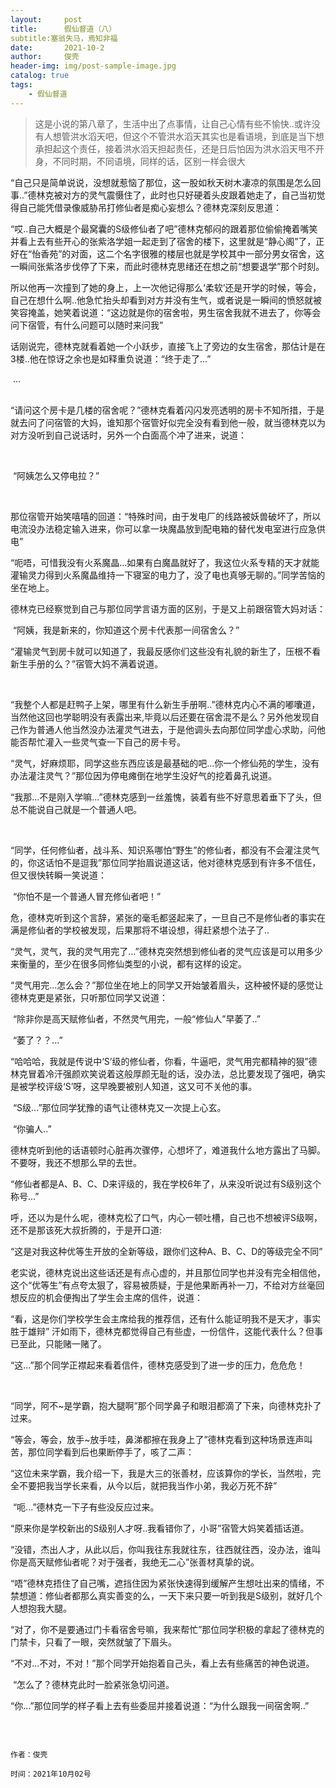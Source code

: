 ```yaml
---
layout:     post
title:      假仙督道（八）
subtitle:塞翁失马，焉知非福   
date:       2021-10-2
author:     俊壳
header-img: img/post-sample-image.jpg
catalog: true
tags:
    - 假仙督道
---
```



> 这是小说的第八章了，生活中出了点事情，让自己心情有些不愉快..或许没有人想管洪水滔天吧，但这个不管洪水滔天其实也是看语境，到底是当下想承担起这个责任，接着洪水滔天担起责任，还是日后怕因为洪水滔天甩不开身，不同时期，不同语境，同样的话，区别一样会很大



​	“自己只是简单说说，没想就惹恼了那位，这一股如秋天树木凄凉的氛围是怎么回事..”德林克被对方的灵气震慑住了，此时也只好硬着头皮跟着她走了，自己当初觉得自己能凭借录像威胁吊打修仙者是痴心妄想么？德林克深刻反思道：
​	

​	“哎..自己大概是个最窝囊的S级修仙者了吧”德林克郁闷的跟着那位偷偷掩着嘴笑并看上去有些开心的张紫洛学姐一起走到了宿舍的楼下，这里就是“静心阁”了，正好在“怡香苑”的对面，这二个名字很雅的楼层也就是学校其中一部分男女宿舍，这一瞬间张紫洛步伐停了下来，而此时德林克思绪还在想之前“想要退学”那个时刻。
​	

​	所以他再一次撞到了她的身上，上一次他记得那么‘柔软’还是开学的时候，等会，自己在想什么啊..他急忙抬头却看到对方并没有生气，或者说是一瞬间的愤怒就被笑容掩盖，她笑着说道：“这边就是你的宿舍啦，男生宿舍我就不进去了，你等会问下宿管，有什么问题可以随时来问我”
​	

​	话刚说完，德林克就看着她一个小跃步，直接飞上了旁边的女生宿舍，那估计是在3楼..他在惊讶之余也是如释重负说道：“终于走了...”
​	

​	...																		
​	

​	“请问这个房卡是几楼的宿舍呢？”德林克看着闪闪发亮透明的房卡不知所措，于是就去问了问宿管的大妈，谁知那个宿管好似完全没有看到他一般，就当德林克以为对方没听到自己说话时，另外一个白面高个冲了进来，说道：

​	

​	“阿姨怎么又停电拉？”

​	

​	那位宿管开始笑嘻嘻的回道：“特殊时间，由于发电厂的线路被妖兽破坏了，所以电流没办法稳定输入进来，你可以拿一块魔晶放到配电箱的替代发电室进行应急供电”
​	

​	“呃唔，可惜我没有火系魔晶...如果有白魔晶就好了，我这位火系专精的天才就能灌输灵力得到火系魔晶维持一下寝室的电力了，没了电也真够无聊的。”同学苦恼的坐在地上。
​	

​	德林克已经察觉到自己与那位同学言语方面的区别，于是又上前跟宿管大妈对话：



​	“阿姨，我是新来的，你知道这个房卡代表那一间宿舍么？”



​	“灌输灵气到房卡就可以知道了，我最反感你们这些没有礼貌的新生了，压根不看新生手册的么？”宿管大妈不满着说道。

​	

​	“我整个人都是赶鸭子上架，哪里有什么新生手册啊..”德林克内心不满的嘟囔道，当然他这回也学聪明没有表露出来,毕竟以后还要在宿舍混不是么？另外他发现自己作为普通人他当然没办法灌灵气进去，于是他调头去向那位同学虚心求助，问他能否帮忙灌入一些灵气查一下自己的房卡号。
​	

​	“灵气，好麻烦耶，同学这些东西应该是最基础的吧...你一个修仙苑的学生，没有办法灌注灵气？”那位因为停电瘫倒在地学生没好气的挖着鼻孔说道。
​	

​	“我那...不是刚入学嘛...”德林克感到一丝羞愧，装着有些不好意思着垂下了头，但总不能说自己就是一个普通人吧。

​	

​	“同学，任何修仙者，战斗系、知识系哪怕“野生”的修仙者，都没有不会灌注灵气的，你这话怕不是逗我”那位同学抬眉说道这话，他对德林克感到有许多不信任，但又很快转瞬一笑说道：
​	

​	“你怕不是一个普通人冒充修仙者吧！”
​	

​	危，德林克听到这个言辞，紧张的毫毛都竖起来了，一旦自己不是修仙者的事实在满是修仙者的学校被发现，后果那将不堪设想，得赶紧想个法子了..
​	

​	“灵气，灵气，我的灵气用完了...”德林克突然想到修仙者的灵气应该是可以用多少来衡量的，至少在很多同修仙类型的小说，都有这样的设定。
​	

​	“灵气用完...怎么会？”那位坐在地上的同学又开始皱着眉头，这种被怀疑的感觉让德林克更是紧张，只听那位同学又说道：
​	

​	“除非你是高天赋修仙者，不然灵气用完，一般“修仙人”早萎了..”
​	

​	“萎了？？...”
​	

​	“哈哈哈，我就是传说中‘S’级的修仙者，你看，牛逼吧，灵气用完都精神的狠”德林克冒着冷汗强颜欢笑说着这般厚颜无耻的话，没办法，总比要发现了强吧，确实是被学校评级‘S’呀，这早晚要被别人知道，这又可不关他的事。
​	

​	“S级...”那位同学犹豫的语气让德林克又一次提上心玄。
​	

​	“你骗人..”

​	德林克听到他的话语顿时心脏再次骤停，心想坏了，难道我什么地方露出了马脚。不要呀，我还不想那么早的去世。
​	

​	“修仙者都是A、B、C、D来评级的，我在学校6年了，从来没听说过有S级别这个称号...”

​	呼，还以为是什么呢，德林克松了口气，内心一顿吐槽，自己也不想被评S级啊，还不是那该死大叔折腾的，于是开口道:

​	“这是对我这种优等生开放的全新等级，跟你们这种A、B、C、D的等级完全不同”

​	老实说，德林克说出这些话还是有点心虚的，并且那位同学也并没有完全相信他，这个“优等生”有点夸太狠了，容易被质疑，于是他果断再补一刀，不给对方丝毫回想反应的机会便掏出了学生会主席的信件，说道：
​	

​	“看，这是你们学校学生会主席给我的推荐信，还有什么能证明我不是天才，事实胜于雄辩”
汗如雨下，德林克都觉得自己有些虚，一份信件，这能代表什么？但事已至此，只能赌一赌了。
​	

​	“这...”那个同学正襟起来看着信件，德林克感受到了进一步的压力，危危危！

​	

​	“同学，阿不~是学霸，抱大腿啊”那个同学鼻子和眼泪都滴了下来，向德林克扑了过来。



​	“等会，等会，放手~放手哇，鼻涕都擦在我身上了”德林克看到这种场景连声叫苦，那位同学看到后也果断停手了，咳了二声：
​	

​	“这位未来学霸，我介绍一下，我是大三的张善材，应该算你的学长，当然啦，完全不要把我当学长来看，从今以后，就把我当作小弟，我必万死不辞”
​	

​	“呃...”德林克一下子有些没反应过来。
​	

​	“原来你是学校新出的S级别人才呀..我看错你了，小哥”宿管大妈笑着插话道。
​	

​	“没错，杰出人才，从此以后，你叫我往东我就往东，往西就往西，没办法，谁叫你是高天赋修仙者呢？对于强者，我绝无二心”张善材真挚的说。
​	

​	“唔”德林克捂住了自己嘴，遮挡住因为紧张快速得到缓解产生想吐出来的情绪，不禁想道：修仙者都那么真实善变的么，一天下来只要一听到我是S级别，就好几个人想抱我大腿。
​	

​	“对了，你不是要通过门卡看宿舍号嘛，我来帮忙”那位同学积极的拿起了德林克的门禁卡，只看了一眼，突然就皱了下眉头。
​	

​	“不对...不对，不对！”那个同学开始抱着自己头，看上去有些痛苦的神色说道。
​	

​	“怎么了？德林克此时一脸紧张急切问道。
​	

​	“你...”那位同学的样子看上去有些委屈并接着说道：“为什么跟我一间宿舍啊..”




​	

```china
								   												作者：俊壳	
								  									   时间：2021年10月02号
```



